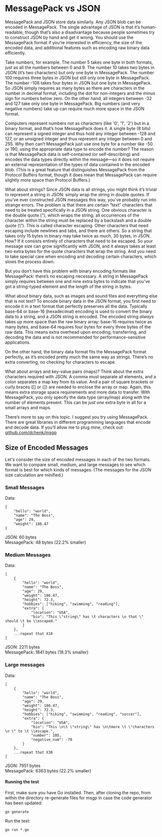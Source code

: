 # MessagePack vs JSON

MessagePack and JSON store data similarly. Any JSON blob can be encoded in MessagePack. The single advantage of JSON is that it’s human-readable, though that’s also a disadvantage because people sometimes try to construct JSON by hand and get it wrong. You should use the MessagePack format if you’re interested in efficiency, the size of the encoded data, and additional features such as encoding raw binary data efficiently.

Take numbers, for example. The number 5 takes one byte in both formats, just as all the numbers between 0 and 9. The number 10 takes two bytes in JSON (it’s two characters) but only one byte in MessagePack. The number 100 requires three bytes in JSON but still only one byte in MessagePack. The number -108 takes four bytes in JSON but one byte in MessagePack. So JSON simply requires as many bytes as there are characters in the number in decimal format, including the dot for non-integers and the minus sign for numbers below zero. On the other hand, all integers between -32 and 127 take only one byte in MessagePack. Big numbers (and very negative numbers) take up can require much more space in the JSON format.

Computers represent numbers not as characters (like '0', '1', '2') but in a binary format, and that’s how MessagePack does it. A single byte (8 bits) can represent a signed integer and thus hold any integer between -128 and 127, or an unsigned integer and thus represent any integer between 0 and 255. Why then can’t MessagePack just use one byte for a number like -50 or 190, using the appropriate data type to encode the number? The reason is that MessagePack data is self-contained (or self-describing) and encodes the data types directly within the message—so it does not require an external representation of the types of data contained in the encoded blob. (This is a great feature that distinguishes MessagePack from the Protocol Buffers format, though it does mean that MessagePack can require slightly more space than Protocol Buffers.)

What about strings? Since JSON data is all strings, you might think it’s trivial to represent a string in JSON: simply wrap the string in double quotes. If you’ve ever constructed JSON messages this way, you’ve probably run into strange errors. The problem is that there are certain “text” characters that need to be treated specifically in a JSON string. One obvious character is the double quote ("), which wraps the string; all occurrences of the character within the string must be replaced by a backslash and a double quote (\\"). This is called character escaping. Other characters that need escaping include newlines and tabs, and there are others. So a string that takes only 15 bytes in binary may take twice as much, 30 bytes, in JSON. How? If it consists entirely of characters that need to be escaped. So your message size can grow significantly with JSON, and it always takes at least two extra bytes for the quote characters that wrap the string. And you need to take special care when encoding and decoding certain characters, which slows the process down.

But you don’t have this problem with binary encoding formats like MessagePack: there’s no escaping necessary. A string in MessagePack simply requires between one and nine extra bytes to indicate that you’ve got a string-typed element and the length of the string in bytes.

What about binary data, such as images and sound files and everything else that is not text? To encode binary data in the JSON format, you first need to encode it in a text format that perfectly preserves all the data. Typically base-64 or base-16 (hexadecimal) encoding is used to convert the binary data to a string, and a JSON string is encoded. The encoded string *always* takes up more space than the raw binary array: base-16 requires twice as many bytes, and base-64 requires four bytes for every three bytes of the raw data. This means extra overhead upon encoding, transferring, and decoding the data and is not recommended for performance-sensitive applications.

On the other hand, the binary data format fits the MessagePack format perfectly, as it’s encoded pretty much the same way as strings. There’s no extra converting, no checking for characters to escape.

What about arrays and key-value pairs (maps)? Think about the extra characters required with JSON. A comma must separate all elements, and a colon separates a map key from its value. And a pair of square brackets or curly braces ([] or {}) are needed to enclose the array or map. Again, this means extra storage space requirements and more data to transfer. With MessagePack, you only specify the data type (array/map) along with the number of elements present. This can be *just one* extra byte in all for a small arrays and maps.

There’s more to say on this topic. I suggest you try using MessagePack. There are great libraries in different programming languages that encode and decode data. If you’ll allow me to plug mine, check out: [github.com/dchenk/msgp](https://github.com/dchenk/msgp)

## Size of Encoded Messages

Let's consider the size of encoded messages in each of the two formats. We want to compare small, medium, and large messages to see which format is best for which kinds of messages. (The messages for the JSON size calculation are minified.)

### Small Messages

Data:
```
{
	"hello": "world",
	"name": "The Boss",
	"age": 29,
	"weight": 186.47
}
```
JSON: 60 bytes  
MessagePack: 48 bytes (22.2% smaller)

### Medium Messages

Data:
```
[
	{
		"hello": "world",
		"name": "The Boss",
		"age": 29,
		"weight": 186.47,
		"height": 72.3,
		"hobbies": ["hiking", "swimming", "reading"],
		"extra": {
			"location": "USA",
			"bio": "This \"string\" has \t characters \n that \" should \t be \\escaped."
		}
	},
	...repeat that X10
]
```
JSON: 2211 bytes  
MessagePack: 1841 bytes (18.3% smaller)

### Large messages

Data:
```
[
	{
		"hello": "world",
		"name": "The Boss",
		"age": 29,
		"weight": 186.47,
		"height": 72.3,
		"hobbies": ["hiking", "swimming", "reading", "soccer"],
		"extra": {
			"location": "USA",
			"bio": "This \n\t \"string\" has \n\tmore \t \"characters \n \" to \t \\escape.",
			"number": 105,
			"negative_num": -70
		}
	},
	...repeat that X30
]
```
JSON: 7951 bytes  
MessagePack: 6363 bytes (22.2% smaller)

#### Running the test

First, make sure you have Go installed. Then, after cloning the repo, from within the directory re-generate files for msgp in case the code generator has been updated:
```
go generate
```
Run the test:
```
go run *.go
```
